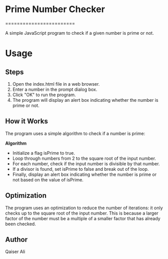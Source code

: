 # Prime Number Checker
========================

A simple JavaScript program to check if a given number is prime or not.

# Usage
## Steps
1. Open the index.html file in a web browser.
2. Enter a number in the prompt dialog box.
3. Click "OK" to run the program.
4. The program will display an alert box indicating whether the number is prime or not.
## How it Works
The program uses a simple algorithm to check if a number is prime:

**Algorithm**
- Initialize a flag isPrime to true.
- Loop through numbers from 2 to the square root of the input number.
- For each number, check if the input number is divisible by that number.
- If a divisor is found, set isPrime to false and break out of the loop.
- Finally, display an alert box indicating whether the number is prime or not based on the value of isPrime.
## Optimization
The program uses an optimization to reduce the number of iterations: it only checks up to the square root of the input number. This is because a larger factor of the number must be a multiple of a smaller factor that has already been checked.

## Author
Qaiser Ali